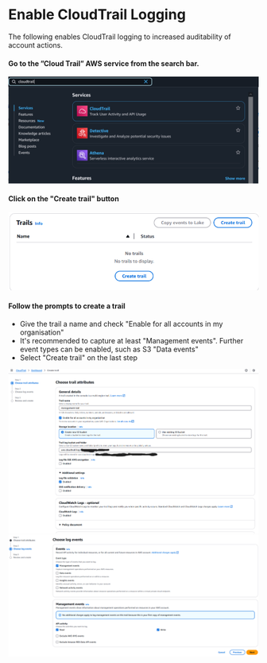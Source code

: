 # Enable CloudTrail Logging

The following enables CloudTrail logging to increased auditability of account actions.

#### Go to the ”Cloud Trail” AWS service from the search bar.

![cloudtrail-first.png](resources/cloudtrail-first.png)

#### Click on the "Create trail" button

![cloudtrail-create.png](resources/cloudtrail-create.png)

#### Follow the prompts to create a trail

-   Give the trail a name and check "Enable for all accounts in my organisation"
-   It's recommended to capture at least "Management events". Further event types can be enabled, such as S3 "Data
    events"
-   Select "Create trail" on the last step

![cloudtrail-attributes.png](resources/cloudtrail-attributes.png)
![cloudtrail-events.png](resources/cloudtrail-events.png)
